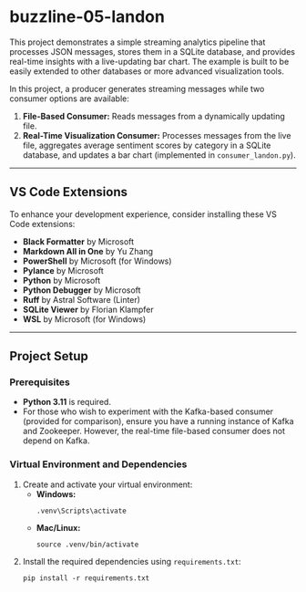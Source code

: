 # buzzline-05-landon

This project demonstrates a simple streaming analytics pipeline that processes JSON messages, stores them in a SQLite database, and provides real-time insights with a live-updating bar chart. The example is built to be easily extended to other databases or more advanced visualization tools.

In this project, a producer generates streaming messages while two consumer options are available:
1. **File-Based Consumer:** Reads messages from a dynamically updating file.
2. **Real-Time Visualization Consumer:** Processes messages from the live file, aggregates average sentiment scores by category in a SQLite database, and updates a bar chart (implemented in `consumer_landon.py`).

---

## VS Code Extensions

To enhance your development experience, consider installing these VS Code extensions:
- **Black Formatter** by Microsoft
- **Markdown All in One** by Yu Zhang
- **PowerShell** by Microsoft (for Windows)
- **Pylance** by Microsoft
- **Python** by Microsoft
- **Python Debugger** by Microsoft
- **Ruff** by Astral Software (Linter)
- **SQLite Viewer** by Florian Klampfer
- **WSL** by Microsoft (for Windows)

---

## Project Setup

### Prerequisites
- **Python 3.11** is required.
- For those who wish to experiment with the Kafka-based consumer (provided for comparison), ensure you have a running instance of Kafka and Zookeeper. However, the real-time file-based consumer does not depend on Kafka.

### Virtual Environment and Dependencies
1. Create and activate your virtual environment:
   - **Windows:**
     ```shell
     .venv\Scripts\activate
     ```
   - **Mac/Linux:**
     ```shell
     source .venv/bin/activate
     ```
2. Install the required dependencies using `requirements.txt`:
   ```shell
   pip install -r requirements.txt
